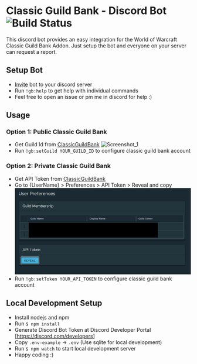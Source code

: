 # Classic Guild Bank - Discord Bot ![Build Status](https://travis-ci.com/scip92/guild-bank-bot.svg?branch=master)

This discord bot provides an easy integration for the World of Warcraft Classic Guild Bank Addon.
Just setup the bot and everyone on your server can request a report.

## Setup Bot

* [Invite](https://discordapp.com/api/oauth2/authorize?client_id=680461783399792677&permissions=10240&scope=bot) bot to your discord server 
* Run `!gb:help` to get help with individual commands
* Feel free to open an issue or pm me in discord for help :)

## Usage
### Option 1: Public Classic Guild Bank

* Get Guild Id from [ClassicGuildBank](https://classicguildbank.com) ![Screenshot_1](doc/screenshot_1.png)
* Run `!gb:setGuild YOUR_GUILD_ID` to configure classic guild bank account

### Option 2: Private Classic Guild Bank

* Get API Token from [ClassicGuildBank](https://classicguildbank.com)
* Go to {UserName} > Preferences > API Token > Reveal and copy
![Token](doc/Token.png)
* Run `!gb:setToken YOUR_API_TOKEN` to configure classic guild bank account

## Local Development Setup

* Install nodejs and npm
* Run `$ npm install`
* Generate Discord Bot Token at Discord Developer Portal [https://discord.com/developers]
* Copy `.env-example` -> `.env` (Use sqlite for local development)
* Run `$ npm watch` to start local development server
* Happy coding :)